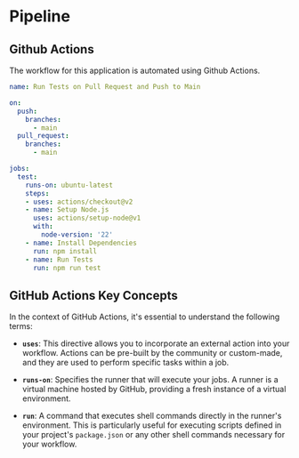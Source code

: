 # Pipeline

## Github Actions

The workflow for this application is automated using Github Actions.

```yaml
name: Run Tests on Pull Request and Push to Main

on:
  push:
    branches:
      - main
  pull_request:
    branches:
      - main

jobs:
  test:
    runs-on: ubuntu-latest
    steps:
    - uses: actions/checkout@v2
    - name: Setup Node.js
      uses: actions/setup-node@v1
      with:
        node-version: '22'
    - name: Install Dependencies
      run: npm install
    - name: Run Tests
      run: npm run test

```
## GitHub Actions Key Concepts

In the context of GitHub Actions, it's essential to understand the following terms:

- **`uses`**: This directive allows you to incorporate an external action into your workflow. Actions can be pre-built by the community or custom-made, and they are used to perform specific tasks within a job.

- **`runs-on`**: Specifies the runner that will execute your jobs. A runner is a virtual machine hosted by GitHub, providing a fresh instance of a virtual environment.

- **`run`**: A command that executes shell commands directly in the runner's environment. This is particularly useful for executing scripts defined in your project's `package.json` or any other shell commands necessary for your workflow.


